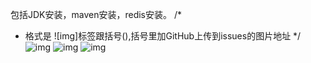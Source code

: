 包括JDK安装，maven安装，redis安装。
/*
 * 格式是 ![img]标签跟括号(),括号里加GitHub上传到issues的图片地址
 */
  ![img](https://user-images.githubusercontent.com/27361702/61274922-5ceb9780-a7df-11e9-843b-e15e36920f0e.png)
  ![img](https://user-images.githubusercontent.com/27361702/61274923-5e1cc480-a7df-11e9-9d86-6ce1aa285dbd.png)
  ![img](https://user-images.githubusercontent.com/27361702/61274927-5f4df180-a7df-11e9-911e-48eae3acfa09.png)
